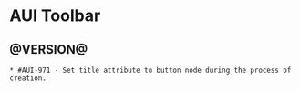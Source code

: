 AUI Toolbar
========

@VERSION@
------

	* #AUI-971 - Set title attribute to button node during the process of creation.